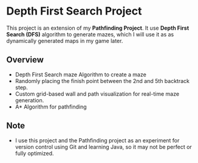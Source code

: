 # Depth First Search Project
This project is an extension of my **Pathfinding Project**. It use **Depth First Search (DFS)** algorithm to generate mazes, which I will use it as as dynamically generated maps in my game later.

## Overview
- Depth First Search maze Algorithm to create a maze
- Randomly placing the finish point between the 2nd and 5th backtrack step.
- Custom grid-based wall and path visualization for real-time maze generation.
- A* Algorithm for pathfinding

## Note
- I use this project and the Pathfinding project as an experiment for version control using Git and learning Java, so it may not be perfect or fully optimized.


